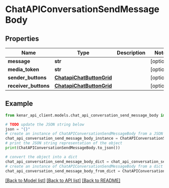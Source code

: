 # ChatAPIConversationSendMessageBody


## Properties

Name | Type | Description | Notes
------------ | ------------- | ------------- | -------------
**message** | **str** |  | [optional] 
**media_token** | **str** |  | [optional] 
**sender_buttons** | [**ChatapiChatButtonGrid**](ChatapiChatButtonGrid.md) |  | [optional] 
**receiver_buttons** | [**ChatapiChatButtonGrid**](ChatapiChatButtonGrid.md) |  | [optional] 

## Example

```python
from kenar_api_client.models.chat_api_conversation_send_message_body import ChatAPIConversationSendMessageBody

# TODO update the JSON string below
json = "{}"
# create an instance of ChatAPIConversationSendMessageBody from a JSON string
chat_api_conversation_send_message_body_instance = ChatAPIConversationSendMessageBody.from_json(json)
# print the JSON string representation of the object
print(ChatAPIConversationSendMessageBody.to_json())

# convert the object into a dict
chat_api_conversation_send_message_body_dict = chat_api_conversation_send_message_body_instance.to_dict()
# create an instance of ChatAPIConversationSendMessageBody from a dict
chat_api_conversation_send_message_body_from_dict = ChatAPIConversationSendMessageBody.from_dict(chat_api_conversation_send_message_body_dict)
```
[[Back to Model list]](../README.md#documentation-for-models) [[Back to API list]](../README.md#documentation-for-api-endpoints) [[Back to README]](../README.md)


